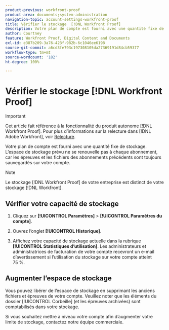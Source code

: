 ```yaml
---
product-previous: workfront-proof
product-area: documents;system-administration
navigation-topic: account-settings-workfront-proof
title: Vérifier le stockage  [!DNL Workfront Proof]
description: Votre plan de compte est fourni avec une quantité fixe de stockage. L’espace de stockage prévu ne se renouvelle pas à chaque abonnement, car les épreuves et les fichiers des abonnements précédents sont toujours sauvegardés sur votre compte.
author: Courtney
feature: Workfront Proof, Digital Content and Documents
exl-id: e387b209-3a76-423f-982b-6c1046ee6198
source-git-commit: a6cd3fe793c197308105da27369191d84cb59377
workflow-type: tm+mt
source-wordcount: '182'
ht-degree: 100%

---
```


# Vérifier le stockage [!DNL Workfront Proof]

>[!IMPORTANT]
>
>Cet article fait référence à la fonctionnalité du produit autonome [!DNL Workfront Proof]. Pour plus d’informations sur la relecture dans [!DNL Adobe Workfront], voir [Relecture](../../../review-and-approve-work/proofing/proofing.md).

Votre plan de compte est fourni avec une quantité fixe de stockage. L’espace de stockage prévu ne se renouvelle pas à chaque abonnement, car les épreuves et les fichiers des abonnements précédents sont toujours sauvegardés sur votre compte.

>[!NOTE]
>
>Le stockage [!DNL Workfront Proof] de votre entreprise est distinct de votre stockage [!DNL Workfront].

## Vérifier votre capacité de stockage

1. Cliquez sur **[!UICONTROL Paramètres]** > **[!UICONTROL Paramètres du compte]**.

1. Ouvrez l’onglet **[!UICONTROL Historique]**.
1. Affichez votre capacité de stockage actuelle dans la rubrique **[!UICONTROL Statistiques d’utilisation]**.
Les administrateurs et administratrices de facturation de votre compte recevront un e-mail d’avertissement si l’utilisation du stockage sur votre compte atteint 75 %.

## Augmenter l’espace de stockage

Vous pouvez libérer de l’espace de stockage en supprimant les anciens fichiers et épreuves de votre compte. Veuillez noter que les éléments du dossier [!UICONTROL Corbeille] (et les épreuves archivées) sont comptabilisés dans votre stockage.

Si vous souhaitez mettre à niveau votre compte afin d’augmenter votre limite de stockage, contactez notre équipe commerciale.
